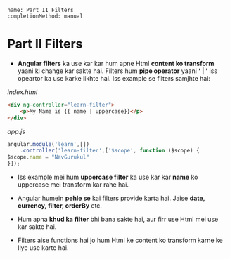```ngMeta
name: Part II Filters   
completionMethod: manual
```
# Part II Filters

- **Angular filters** ka use kar kar hum apne Html **content ko transform** yaani ki change kar sakte hai. Filters hum **pipe operator** yaani **‘ | ’** iss opeartor ka use karke likhte hai. Iss example se filters samjhte hai:

_index.html_
```html
<div ng-controller="learn-filter">
    <p>My Name is {{ name | uppercase}}</p>
</div>
```

_app.js_
```javascript
angular.module('learn',[])
    .controller('learn-filter',['$scope', function ($scope) {
$scope.name = "NavGurukul"
}]);
```

- Iss example mei hum **uppercase filter** ka use kar kar **name** ko uppercase mei transform kar rahe hai.
 
- Angular humein **pehle se** kai filters provide karta hai. Jaise **date, currency, filter, orderBy** etc.

- Hum apna **khud ka filter** bhi bana sakte hai, aur firr use Html mei use kar sakte hai. 

- Filters aise functions hai jo hum Html ke content ko transform karne ke liye use karte hai. 